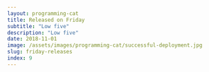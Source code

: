```yaml
---
layout: programming-cat
title: Released on Friday
subtitle: "Low five"
description: "Low five"
date: 2018-11-01
image: /assets/images/programming-cat/successful-deployment.jpg
slug: friday-releases
index: 9
---
```

